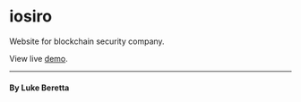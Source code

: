 # iosiro
Website for blockchain security company.

View live [demo](https://lukeberetta.github.io/iosiro/).

---

#### By Luke Beretta